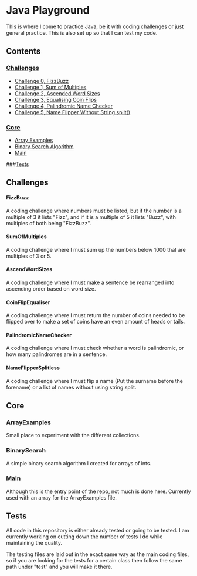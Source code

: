 # Java Playground

This is where I come to practice Java, be it with coding challenges or just general practice. This is also set up so that I can test my code.

## Contents
### [Challenges](#challenges)
* [Challenge 0, FizzBuzz](#fizzbuzz)
* [Challenge 1, Sum of Multiples](#SumOfMultiples)
* [Challenge 2, Ascended Word Sizes](#AscendWordSizes)
* [Challenge 3, Equalising Coin Flips](#CoinFlipEqualiser)
* [Challenge 4, Palindromic Name Checker](#PalindromicNameChecker)
* [Challenge 5, Name Flipper Without String.split()](#NameFlipperSplitless)

### [Core](#core)
* [Array Examples](#arrayexamples)
* [Binary Search Algorithm](#binarysearch)
* [Main](#main)

###[Tests](#tests)



## Challenges
#### FizzBuzz
A coding challenge where numbers must be listed, but if the number is a multiple of 3 it lists "Fizz", and if it is a multiple of 5 it lists "Buzz", with multiples of both being "FizzBuzz".
#### SumOfMultiples
A coding challenge where I must sum up the numbers below 1000 that are multiples of 3 or 5.
#### AscendWordSizes
A coding challenge where I must make a sentence be rearranged into ascending order based on word size.
#### CoinFlipEqualiser
A coding challenge where I must return the number of coins needed to be flipped over to make a set of coins have an even amount of heads or tails.
#### PalindromicNameChecker
A coding challenge where I must check whether a word is palindromic, or how many palindromes are in a sentence.
#### NameFlipperSplitless
A coding challenge where I must flip a name (Put the surname before the forename) or a list of names without using string.split.


## Core
### ArrayExamples
Small place to experiment with the different collections.
### BinarySearch
A simple binary search algorithm I created for arrays of ints.
### Main
Although this is the entry point of the repo, not much is done here. Currently used with an array for the ArrayExamples file.


## Tests
All code in this repository is either already tested or going to be tested. I am currently working on cutting down the number of tests I do while maintaining the quality.

The testing files are laid out in the exact same way as the main coding files, so if you are looking for the tests for a certain class then follow the same path under "test" and you will make it there.